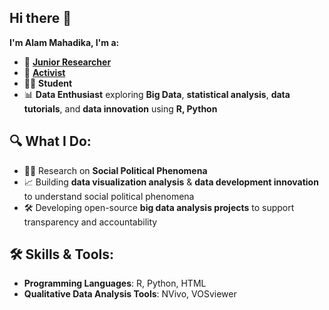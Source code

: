## Hi there 👋 


**I'm  Alam Mahadika, I'm  a:** 
- 🔎 [**Junior Researcher**](https://psm.umy.ac.id/id/alam-mahadika/)
- 📣 [**Activist**](https://kisp-id.org/)
- 👨‍🎓 **Student**  
- 📊 **Data Enthusiast** exploring **Big Data**, **statistical analysis**, **data tutorials**, and **data innovation** using **R, Python**

## 🔍 What I Do:
- 🧑‍🔬 Research on **Social Political Phenomena**  
- 📈 Building **data visualization analysis** & **data development innovation** to understand social political phenomena  
- 🛠️ Developing open-source **big data analysis projects** to support transparency and accountability  

## 🛠️ Skills & Tools:
- **Programming Languages**: R, Python, HTML   
- **Qualitative Data Analysis Tools**: NVivo, VOSviewer
  
